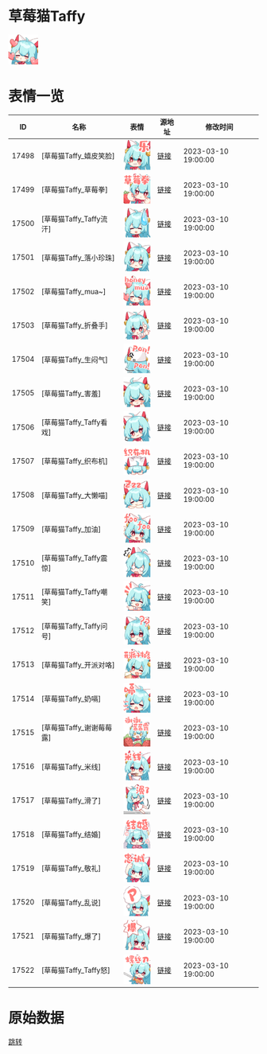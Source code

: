 # 草莓猫Taffy

<img src="./cover.png" height="60" alt="cover" />

# 表情一览

|ID|名称|表情|源地址|修改时间|
|----|----|----|----|----|
|17498|[草莓猫Taffy_嬉皮笑脸]|<img src="./pic/017498_%5B草莓猫Taffy_嬉皮笑脸%5D.png" height="60" alt="嬉皮笑脸"/>|[链接](https://i0.hdslb.com/bfs/garb/4ff23eb62ff313ae882c1684928868bee6dfc4f7.png)|2023-03-10 19:00:00|
|17499|[草莓猫Taffy_草莓拳]|<img src="./pic/017499_%5B草莓猫Taffy_草莓拳%5D.png" height="60" alt="草莓拳"/>|[链接](https://i0.hdslb.com/bfs/garb/ae8e06849edd411ae122039bcf6aa1d70156219c.png)|2023-03-10 19:00:00|
|17500|[草莓猫Taffy_Taffy流汗]|<img src="./pic/017500_%5B草莓猫Taffy_Taffy流汗%5D.png" height="60" alt="Taffy流汗"/>|[链接](https://i0.hdslb.com/bfs/garb/e7157ef30fc1f7f13265a5bcd6f0be4a02a6752d.png)|2023-03-10 19:00:00|
|17501|[草莓猫Taffy_落小珍珠]|<img src="./pic/017501_%5B草莓猫Taffy_落小珍珠%5D.png" height="60" alt="落小珍珠"/>|[链接](https://i0.hdslb.com/bfs/garb/0b81b31dc6993b8e1715b934d143baf7834595fc.png)|2023-03-10 19:00:00|
|17502|[草莓猫Taffy_mua~]|<img src="./pic/017502_%5B草莓猫Taffy_mua~%5D.png" height="60" alt="mua~"/>|[链接](https://i0.hdslb.com/bfs/garb/37a670bf1c65ef7b5906963fe6d9afee6a866516.png)|2023-03-10 19:00:00|
|17503|[草莓猫Taffy_折叠手]|<img src="./pic/017503_%5B草莓猫Taffy_折叠手%5D.png" height="60" alt="折叠手"/>|[链接](https://i0.hdslb.com/bfs/garb/173335502a3309396dd46edeea4c46baf51eca37.png)|2023-03-10 19:00:00|
|17504|[草莓猫Taffy_生闷气]|<img src="./pic/017504_%5B草莓猫Taffy_生闷气%5D.png" height="60" alt="生闷气"/>|[链接](https://i0.hdslb.com/bfs/garb/fe4d35475e6380a1f6a6f68b7c12801d308a8d47.png)|2023-03-10 19:00:00|
|17505|[草莓猫Taffy_害羞]|<img src="./pic/017505_%5B草莓猫Taffy_害羞%5D.png" height="60" alt="害羞"/>|[链接](https://i0.hdslb.com/bfs/garb/a1800bbda3eb4d059abf7388131c3d9fff2f5129.png)|2023-03-10 19:00:00|
|17506|[草莓猫Taffy_Taffy看戏]|<img src="./pic/017506_%5B草莓猫Taffy_Taffy看戏%5D.png" height="60" alt="Taffy看戏"/>|[链接](https://i0.hdslb.com/bfs/garb/73283a89c2f8d4cdba41fc5b1f7d2d09164a3e18.png)|2023-03-10 19:00:00|
|17507|[草莓猫Taffy_织布机]|<img src="./pic/017507_%5B草莓猫Taffy_织布机%5D.png" height="60" alt="织布机"/>|[链接](https://i0.hdslb.com/bfs/garb/99acca4a772c6c0a4a44582054c73483472680be.png)|2023-03-10 19:00:00|
|17508|[草莓猫Taffy_大懒喵]|<img src="./pic/017508_%5B草莓猫Taffy_大懒喵%5D.png" height="60" alt="大懒喵"/>|[链接](https://i0.hdslb.com/bfs/garb/ba2b414ec9703a935c0d039d554f33cb67abccb9.png)|2023-03-10 19:00:00|
|17509|[草莓猫Taffy_加油]|<img src="./pic/017509_%5B草莓猫Taffy_加油%5D.png" height="60" alt="加油"/>|[链接](https://i0.hdslb.com/bfs/garb/2550ab30e8b6d07c8d4d4f3046a1f4540a45d5c3.png)|2023-03-10 19:00:00|
|17510|[草莓猫Taffy_Taffy震惊]|<img src="./pic/017510_%5B草莓猫Taffy_Taffy震惊%5D.png" height="60" alt="Taffy震惊"/>|[链接](https://i0.hdslb.com/bfs/garb/24b3c37a3a0068189eb1049ef75fd23ddb18ed2c.png)|2023-03-10 19:00:00|
|17511|[草莓猫Taffy_Taffy嘲笑]|<img src="./pic/017511_%5B草莓猫Taffy_Taffy嘲笑%5D.png" height="60" alt="Taffy嘲笑"/>|[链接](https://i0.hdslb.com/bfs/garb/c59f9c8dc5ca3ab95253639e83e868a4b8bbbd90.png)|2023-03-10 19:00:00|
|17512|[草莓猫Taffy_Taffy问号]|<img src="./pic/017512_%5B草莓猫Taffy_Taffy问号%5D.png" height="60" alt="Taffy问号"/>|[链接](https://i0.hdslb.com/bfs/garb/792a27bb1e1e13c0d3802cf40f8b507fc6c1aadb.png)|2023-03-10 19:00:00|
|17513|[草莓猫Taffy_开派对咯]|<img src="./pic/017513_%5B草莓猫Taffy_开派对咯%5D.png" height="60" alt="开派对咯"/>|[链接](https://i0.hdslb.com/bfs/garb/d57eb68cbe09ededdc138e0d64e420b9f59be727.png)|2023-03-10 19:00:00|
|17514|[草莓猫Taffy_奶嗝]|<img src="./pic/017514_%5B草莓猫Taffy_奶嗝%5D.png" height="60" alt="奶嗝"/>|[链接](https://i0.hdslb.com/bfs/garb/9baa30f16518d5f48a85718ef8e6f03fb87ff4f0.png)|2023-03-10 19:00:00|
|17515|[草莓猫Taffy_谢谢莓莓露]|<img src="./pic/017515_%5B草莓猫Taffy_谢谢莓莓露%5D.png" height="60" alt="谢谢莓莓露"/>|[链接](https://i0.hdslb.com/bfs/garb/e9272adf91fec68ecd89910e0a338af16ac8dc07.png)|2023-03-10 19:00:00|
|17516|[草莓猫Taffy_米线]|<img src="./pic/017516_%5B草莓猫Taffy_米线%5D.png" height="60" alt="米线"/>|[链接](https://i0.hdslb.com/bfs/garb/4cf4b34ca2162dbf338b9ec57555bbb7801b018c.png)|2023-03-10 19:00:00|
|17517|[草莓猫Taffy_滑了]|<img src="./pic/017517_%5B草莓猫Taffy_滑了%5D.png" height="60" alt="滑了"/>|[链接](https://i0.hdslb.com/bfs/garb/f5562c406af97a21159564ad59c2fae3e1ecb342.png)|2023-03-10 19:00:00|
|17518|[草莓猫Taffy_结婚]|<img src="./pic/017518_%5B草莓猫Taffy_结婚%5D.png" height="60" alt="结婚"/>|[链接](https://i0.hdslb.com/bfs/garb/f761a0e6bc6f73e6ae561844ee5aabea82f5e60a.png)|2023-03-10 19:00:00|
|17519|[草莓猫Taffy_敬礼]|<img src="./pic/017519_%5B草莓猫Taffy_敬礼%5D.png" height="60" alt="敬礼"/>|[链接](https://i0.hdslb.com/bfs/garb/24d763c506759290f1f29b2c6a1ff8a04134997f.png)|2023-03-10 19:00:00|
|17520|[草莓猫Taffy_乱说]|<img src="./pic/017520_%5B草莓猫Taffy_乱说%5D.png" height="60" alt="乱说"/>|[链接](https://i0.hdslb.com/bfs/garb/aaf5a59b11338b6c0250454305112188345dd374.png)|2023-03-10 19:00:00|
|17521|[草莓猫Taffy_爆了]|<img src="./pic/017521_%5B草莓猫Taffy_爆了%5D.png" height="60" alt="爆了"/>|[链接](https://i0.hdslb.com/bfs/garb/a57eedcbc2b4a8701b9bb0cf914d983a120b5f48.png)|2023-03-10 19:00:00|
|17522|[草莓猫Taffy_Taffy怒]|<img src="./pic/017522_%5B草莓猫Taffy_Taffy怒%5D.png" height="60" alt="Taffy怒"/>|[链接](https://i0.hdslb.com/bfs/garb/dc1fa81f0cf6f498dcf3efa41e1dfeb43a296011.png)|2023-03-10 19:00:00|

# 原始数据

[跳转](./raw.json)

